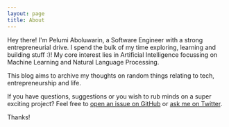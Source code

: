 ```yaml
---
layout: page
title: About
---
```


<p class="message">
  Hey there! I'm Pelumi Aboluwarin, a Software Engineer with a strong entrepreneurial drive. I spend the bulk of my time exploring, learning and building stuff :)!
  My core interest lies in Artificial Intelligence focussing on Machine Learning and Natural Language Processing. 

  This blog aims to archive my thoughts on random things relating to tech, entrepreneurship and life.
</p>

If you have questions, suggestions or you wish to rub minds on a super exciting project? Feel free to [open an issue on GitHub](https://github.com/Pelumi/pelumi.github.io/issues/new) or [ask me on Twitter](https://twitter.com/pelumiy).

Thanks!

